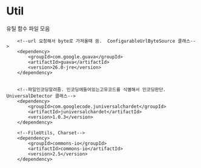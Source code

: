 # Util
유틸 함수 파일 모음

        <!--url 요청해서 byte로 가져올때 씀.  ConfigurableUrlByteSource 클래스-->
        <dependency>
            <groupId>com.google.guava</groupId>
            <artifactId>guava</artifactId>
            <version>26.0-jre</version>
        </dependency>


        <!--파일인코딩알려줌. 인코딩에들어있는고유코드를 식별해서 인코딩판단. UniversalDetector 클래스-->
        <dependency>
            <groupId>com.googlecode.juniversalchardet</groupId>
            <artifactId>juniversalchardet</artifactId>
            <version>1.0.3</version>
        </dependency>

        <!--FileUtils, Charset-->
        <dependency>
            <groupId>commons-io</groupId>
            <artifactId>commons-io</artifactId>
            <version>2.5</version>
        </dependency>
